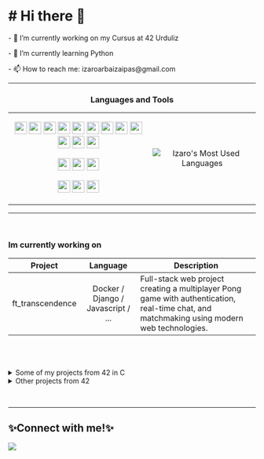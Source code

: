   <h1># Hi there 👋</h1>
  <p>- 🔭 I’m currently working on my Cursus at 42 Urduliz</p>
  <p>- 🌱 I’m currently learning Python</p>
  <p>- 📫 How to reach me: izaroarbaizaipas@gmail.com</p>
  <hr>  
  
### <p align="center">**Languages and Tools**</p>

<table align="center" style="border: none;">
  <tr>
    <td style="text-align: center;">
      <p align="center">
        <img src="https://img.shields.io/badge/C-00599C?style=for-the-badge&logo=c&logoColor=white" height="25"/>
        <img src="https://img.shields.io/badge/c++-%2300599C.svg?style=for-the-badge&logo=c%2B%2B&logoColor=white" height="25"/>
        <img src="https://img.shields.io/badge/Java-ED8B00?style=for-the-badge&logo=openjdk&logoColor=white" height="25"/>
        <img src="https://img.shields.io/badge/javascript-%23323330.svg?style=for-the-badge&logo=javascript&logoColor=%23F7DF1E" height="25"/>
        <img src="https://img.shields.io/badge/Python-14354C?style=for-the-badge&logo=python&logoColor=white" height="25"/>
        <img src="https://img.shields.io/badge/django-%23092E20.svg?style=for-the-badge&logo=django&logoColor=white" height="25"/>
        <img src="https://img.shields.io/badge/HTML5-E34F26?style=for-the-badge&logo=html5&logoColor=white" height="25"/>
        <img src="https://img.shields.io/badge/CSS3-1572B6?style=for-the-badge&logo=css3&logoColor=white" height="25"/>
        <img src="https://img.shields.io/badge/GIT-E44C30?style=for-the-badge&logo=git&logoColor=white" height="25"/>
        <img src="https://img.shields.io/badge/docker-%230db7ed.svg?style=for-the-badge&logo=docker&logoColor=white" height="25"/>
        <img src="https://img.shields.io/badge/postgres-%23316192.svg?style=for-the-badge&logo=postgresql&logoColor=white" height="25"/>
        <img src="https://img.shields.io/badge/MariaDB-003545?style=for-the-badge&logo=mariadb&logoColor=white" height="25"/>
      </p>
      <p align="center">
        <img src="https://img.shields.io/badge/VirtualBox-183A61?logo=virtualbox&logoColor=white&style=for-the-badge" height="25"/>
        <img src="https://img.shields.io/badge/Adobe%20Photoshop-31A8FF?logo=adobephotoshop&logoColor=fff&style=for-the-badge" height="25"/>
        <img src="https://img.shields.io/badge/Adobe%20Premiere%20Pro-99F?logo=adobepremierepro&logoColor=fff&style=for-the-badge" height="25"/>
      </p>
      <p align="center">
        <img src="https://img.shields.io/badge/Ubuntu-E95420?style=for-the-badge&logo=ubuntu&logoColor=white" height="25"/>
        <img src="https://img.shields.io/badge/Windows-0078D6?style=for-the-badge&logo=windows&logoColor=white" height="25"/>
        <img src="https://img.shields.io/badge/mac%20os-000000?style=for-the-badge&logo=macos&logoColor=F0F0F0" height="25"/>
      </p>
    </td>
    <td style="text-align: center;">
      <p align="center">
        <img src="https://github-readme-stats.vercel.app/api/top-langs/?username=IzaroArbaiza&layout=compact&size_weight=0.5&count_weight=0.5&hide=Objective-C,TeX,Perl,Roff,M4&langs_count=13" alt="Izaro's Most Used Languages" />
      </p>
    </td>
  </tr>
</table>

<hr><br>




  
<div title="Remarkable projects">
  <h3>Im currently working on</h3>
    <table>
        <thead>
          <tr>
            <th>Project</th>
            <th>Language</th>
            <th>Description</th>
          </tr>
        </thead>
        <tbody>
          <tr>
            <td align="center"><a /*href="https://github.com/IzaroArbaiza/42-Cursus/tree/main/so_long"*/>ft_transcendence</a></td>
            <td align="center"> Docker / Django / Javascript / ... </td>
            <td>Full-stack web project creating a multiplayer Pong game with authentication, real-time chat, and matchmaking using modern web technologies.</td>
          </tr>
        </tbody>
    </table>
    <br><br><br>
  
  <details>
  <summary>Some of my projects from 42 in C</summary>
    <br>
    <table>
      <thead>
        <tr>
          <th>Project</th>
          <th>Language</th>
          <th>Description</th>
        </tr>
      </thead>
      <tbody>
        <tr>
          <td align="center"><a href="https://github.com/IzaroArbaiza/Libft">Libft</a></td>
          <td align="center">C / Makefile</td>
          <td>A customized C library to practice C skills, by re-implementing standard functions.</td>
        </tr>
        <tr>
          <td align="center"><a href="https://github.com/IzaroArbaiza/ft_printf/tree/main">ft_printf</a></td>
          <td align="center">C / Makefile</td>
          <td>A costume replica of the function printf.</td>
        </tr>
        <tr>
          <td align="center"><a href="https://github.com/IzaroArbaiza/get_next_line">get_next_line</a></td>
          <td align="center">C</td>
          <td>It's a C function designed to read and extract individual lines from a file descriptor, emphasizing input/output operations and memory management to strengthen programming skills.</td>
        </tr>
        <tr>
          <td align="center"><a href="https://github.com/IzaroArbaiza/Minitalk">Minitalk</a></td>
          <td align="center">C / Makefile</td>
          <td>It's a chat app in C, focusing on networking and communication between processes to improve skills in building networked systems.</td>
        </tr>
        <tr>
          <td align="center"><a href="https://github.com/IzaroArbaiza/so_long">So_long</a></td>
          <td align="center">C / Makefile / OpenGL</td>
          <td>Involves crafting a basic game in C, prioritizing graphics and game development to boost programming skills.</td>
        </tr>
        <tr>
          <td align="center"><a href="https://github.com/IzaroArbaiza/Push_swap">Push_swap</a></td>
          <td align="center">C / Makefile</td>
          <td>It's a sorting algorithm in C to efficiently reorder stacks of integers with minimal moves, improving the algorithmic and problem-solving skills.</td>
        </tr>
        <tr>
          <td align="center"><a href="https://github.com/IzaroArbaiza/Philosophers">Philosophers</a></td>
          <td align="center">C / Mkaefile</td>
          <td>Requires to solve the dining philosophers problem in C, simulating how to manage resources efficiently among multiple threads, improving their skills in concurrent programming and synchronization.</td>
        </tr>
        <tr>
          <td align="center"><a href="https://github.com/IzaroArbaiza/Minishell">Minishell</a></td>
          <td align="center">C / Mkaefile</td>
          <td>It's a basic Unix shell in C, allowing users to interact with the operating system through commands, thereby enhancing their understanding of system calls, processes, and command-line interfaces.</td>
        </tr>
        <tr>
          <td align="center"><a href="https://github.com/IzaroArbaiza/Cub3D">Cub3D</a></td>
          <td align="center">C / Makefile / OpenGL</td>
          <td>Involves creating a simple 3D game engine in C using raycasting, learning about graphics programming, mathematical concepts, and game development fundamentals.</td>
        </tr>
      </tbody>
    </table>
  </details>

  <details>
  <summary>Other projects from 42</summary>
    <br>
    <table>
      <thead>
        <tr>
          <th>Project</th>
          <th>Language</th>
          <th>Description</th>
        </tr>
      </thead>
      <tbody>
        <tr>
          <td align="center"><a href="https://github.com/IzaroArbaiza/Netpractice">NetPractice</a></td>
          <td align="center">TCP/IP addressing</td>
          <td>Is centered around network programming, emphasizing tasks such as socket programming, network protocol implementation, and client-server communication. Its goal is to strengthen practical skills and deepen understanding of networking concepts.</td>
        </tr>
        <tr>
          <td align="center"><a href="https://github.com/IzaroArbaiza/Cpp">Cpp00-09</a></td>
          <td align="center">C++ / Makefile </td>
          <td>A series of projects focused on mastering fundamental programming concepts, object-oriented design, memory management, and advanced techniques in C++.</td>
        </tr>
        <tr>
          <td align="center"><a href="https://github.com/IzaroArbaiza/Webserv">Webserv</a></td>
          <td align="center">C++ / Makefile </td>
          <td>A web-server from scratch, implementing features like handling HTTP requests, managing connections, and processing responses in C++.</td>
        </tr>
        <tr>
            <td align="center"><a href="https://github.com/IzaroArbaiza/Inception">Inception</a></td>
            <td align="center">Shell / Docker</td>
            <td>Setting up a virtual machine, configure essential services like and use Docker to create a consistent and functional system environment.</td>
          </tr>
      </tbody>
    </table>
  </details>

</div>

  <br><hr>
  <h2>✨Connect with me!✨</h2>

[<img src="https://img.shields.io/badge/linkedin-%230077B5.svg?&style=for-the-badge&logo=linkedin&logoColor=white" />](https://www.linkedin.com/in/izaro-arbaiza/)

<!--
</body>
